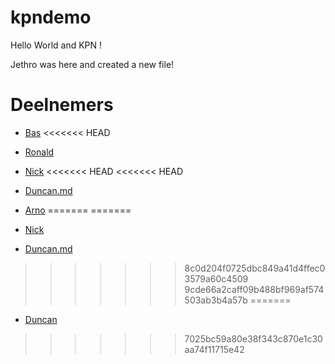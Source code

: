 # kpndemo

Hello World and KPN !

Jethro was here and created a new file!

# Deelnemers

* [Bas](Bas.md)
<<<<<<< HEAD
* [Ronald](ronald.md)
* [Nick](Nick.md)
<<<<<<< HEAD
<<<<<<< HEAD
* [Duncan.md](Duncan.md)



* [Arno](Arno.md)
=======
=======
* [Nick](Nick.md)
* [Duncan.md](Duncan.md)
>>>>>>> 8c0d204f0725dbc849a41d4ffec03579a60c4509
>>>>>>> 9cde66a2caff09b488bf969af574503ab3b4a57b
=======
* [Duncan](Duncan.md)
>>>>>>> 7025bc59a80e38f343c870e1c30aa74f11715e42
